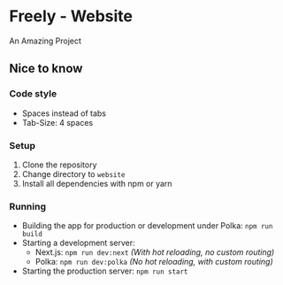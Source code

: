 # Freely - Website

An Amazing Project

## Nice to know

### Code style

- Spaces instead of tabs
- Tab-Size: 4 spaces

### Setup

1. Clone the repository
2. Change directory to `website`
3. Install all dependencies with npm or yarn

### Running

- Building the app for production or development under Polka: `npm run build`
- Starting a development server:
  - Next.js: `npm run dev:next` _(With hot reloading, no custom routing)_
  - Polka: `npm run dev:polka` _(No hot reloading, with custom routing)_
- Starting the production server: `npm run start`
